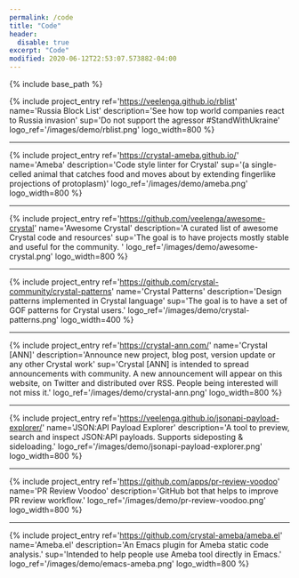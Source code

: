 ```yaml
---
permalink: /code
title: "Code"
header:
  disable: true
excerpt: "Code"
modified: 2020-06-12T22:53:07.573882-04:00
---
```


{% include base_path %}

{% include project_entry
  ref='https://veelenga.github.io/rblist'
  name='Russia Block List'
  description='See how top world companies react to Russia invasion'
  sup='Do not support the agressor #StandWithUkraine'
  logo_ref='/images/demo/rblist.png'
  logo_width=800
%}

<hr/>

{% include project_entry
  ref='https://crystal-ameba.github.io/'
  name='Ameba'
  description='Code style linter for Crystal'
  sup='(a single-celled animal that catches food and moves about by extending fingerlike projections of protoplasm)'
  logo_ref='/images/demo/ameba.png'
  logo_width=800
%}

<hr/>

{% include project_entry
  ref='https://github.com/veelenga/awesome-crystal'
  name='Awesome Crystal'
  description='A curated list of awesome Crystal code and resources'
  sup='The goal is to have projects mostly stable and useful for the community. '
  logo_ref='/images/demo/awesome-crystal.png'
  logo_width=800
%}

<hr/>

{% include project_entry
  ref='https://github.com/crystal-community/crystal-patterns'
  name='Crystal Patterns'
  description='Design patterns implemented in Crystal language'
  sup='The goal is to have a set of GOF patterns for Crystal users.'
  logo_ref='/images/demo/crystal-patterns.png'
  logo_width=400
%}

<hr/>

{% include project_entry
  ref='https://crystal-ann.com/'
  name='Crystal [ANN]'
  description='Announce new project, blog post, version update or any other Crystal work'
  sup='Crystal [ANN] is intended to spread announcements with community. A new announcement will appear on this website, on Twitter and distributed over RSS. People being interested will not miss it.'
  logo_ref='/images/demo/crystal-ann.png'
  logo_width=800
%}

<hr/>

{% include project_entry
  ref='https://veelenga.github.io/jsonapi-payload-explorer/'
  name='JSON:API Payload Explorer'
  description='A tool to preview, search and inspect JSON:API payloads. Supports sideposting & sideloading.'
  logo_ref='/images/demo/jsonapi-payload-explorer.png'
  logo_width=800
%}

<hr/>

{% include project_entry
  ref='https://github.com/apps/pr-review-voodoo'
  name='PR Review Voodoo'
  description='GitHub bot that helps to improve PR review workflow.'
  logo_ref='/images/demo/pr-review-voodoo.png'
  logo_width=800
%}

<hr/>

{% include project_entry
  ref='https://github.com/crystal-ameba/ameba.el'
  name='Ameba.el'
  description='An Emacs plugin for Ameba static code analysis.'
  sup='Intended to help people use Ameba tool directly in Emacs.'
  logo_ref='/images/demo/emacs-ameba.png'
  logo_width=800
%}
